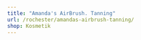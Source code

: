```yaml
---
title: "Amanda's AirBrush. Tanning"
url: /rochester/amandas-airbrush-tanning/
shop: Kosmetik
---
```


